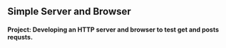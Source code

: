 ## Simple Server and Browser
#### Project: Developing an HTTP server and browser to test get and posts requsts.
